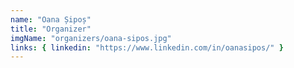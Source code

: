 ```yaml
---
name: "Oana Șipoș"
title: "Organizer"
imgName: "organizers/oana-sipos.jpg"
links: { linkedin: "https://www.linkedin.com/in/oanasipos/" }
---
```

